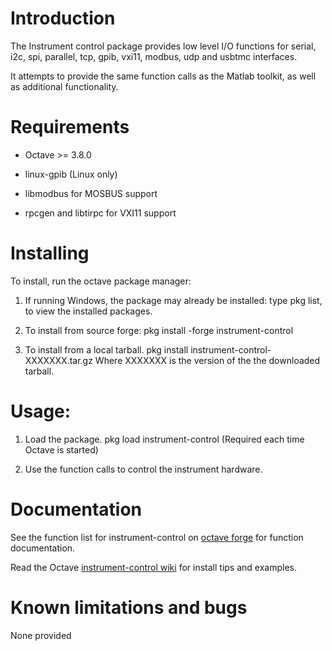 Introduction
============

The Instrument control package provides low level I/O functions for serial, i2c, spi, parallel, tcp,
gpib, vxi11, modbus, udp and usbtmc interfaces.

It attempts to provide the same function calls as the Matlab toolkit, as well as additional functionality.

Requirements
============

* Octave >= 3.8.0

* linux-gpib (Linux only)

* libmodbus for MOSBUS support

* rpcgen and libtirpc for VXI11 support


Installing
==========

To install, run the octave package manager:

1. If running Windows, the package may already be installed:
   type pkg list, to view the installed packages.

2. To install from source forge:
   pkg install -forge instrument-control

3. To install from a local tarball.
   pkg install instrument-control-XXXXXXX.tar.gz
   Where XXXXXXX is the version of the the downloaded tarball.

Usage:
======

1. Load the package.
   pkg load instrument-control
   (Required each time Octave is started)

2. Use the function calls to control the instrument hardware.

Documentation
==============

See the function list for instrument-control on [octave forge](https://octave.sourceforge.io/instrument-control/overview.html) for function documentation.

Read the Octave [instrument-control wiki](https://wiki.octave.org/Instrument_control_package) for install tips and examples.

Known limitations and bugs
==========================

None provided
